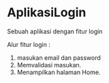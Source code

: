 # AplikasiLogin
Sebuah aplikasi dengan fitur login

Alur fitur login :
1. masukan email dan password
2. Memvalidasi masukan. 
3. Menampilkan halaman Home. 
